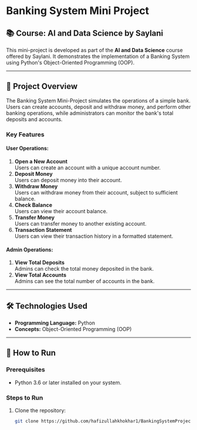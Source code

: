 # Banking System Mini Project

## 📚 Course: AI and Data Science by Saylani

This mini-project is developed as part of the **AI and Data Science** course offered by Saylani. It demonstrates the implementation of a Banking System using Python's Object-Oriented Programming (OOP).

---

## 🌟 Project Overview

The Banking System Mini-Project simulates the operations of a simple bank. Users can create accounts, deposit and withdraw money, and perform other banking operations, while administrators can monitor the bank's total deposits and accounts.

### Key Features

#### User Operations:
1. **Open a New Account**  
   Users can create an account with a unique account number.
2. **Deposit Money**  
   Users can deposit money into their account.
3. **Withdraw Money**  
   Users can withdraw money from their account, subject to sufficient balance.
4. **Check Balance**  
   Users can view their account balance.
5. **Transfer Money**  
   Users can transfer money to another existing account.
6. **Transaction Statement**  
   Users can view their transaction history in a formatted statement.

#### Admin Operations:
1. **View Total Deposits**  
   Admins can check the total money deposited in the bank.
2. **View Total Accounts**  
   Admins can see the total number of accounts in the bank.

---

## 🛠️ Technologies Used

- **Programming Language:** Python
- **Concepts:** Object-Oriented Programming (OOP)

---

## 🚀 How to Run

### Prerequisites
- Python 3.6 or later installed on your system.

### Steps to Run
1. Clone the repository:
   ```bash
   git clone https://github.com/hafizullahkhokhar1/BankingSystemProject_SMIT_AIDC_ZA.git
